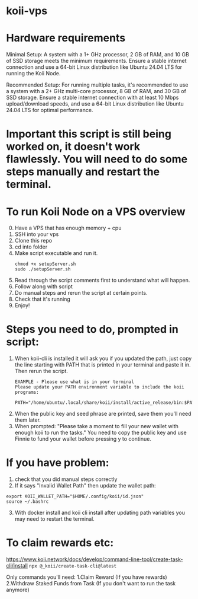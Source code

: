 # koii-vps

# Hardware requirements
Minimal Setup: A system with a 1+ GHz processor, 2 GB of RAM, and 10 GB of SSD storage meets the minimum requirements. Ensure a stable internet connection and use a 64-bit Linux distribution like Ubuntu 24.04 LTS for running the Koii Node.

Recommended Setup: For running multiple tasks, it's recommended to use a system with a 2+ GHz multi-core processor, 8 GB of RAM, and 30 GB of SSD storage. Ensure a stable internet connection with at least 10 Mbps upload/download speeds, and use a 64-bit Linux distribution like Ubuntu 24.04 LTS for optimal performance.

# Important this script is still being worked on, it doesn't work flawlessly. You will need to do some steps manually and restart the terminal.

# To run Koii Node on a VPS overview

0. Have a VPS that has enough memory + cpu
1. SSH into your vps 
2. Clone this repo
3. cd into folder
4. Make script executable and run it.
    ```
    chmod +x setupServer.sh
    sudo ./setupServer.sh
    ```
5. Read through the script comments first to understand what will happen.
6. Follow along with script
7. Do manual steps and rerun the script at certain points. 
8. Check that it's running 
9. Enjoy!

# Steps you need to do, prompted in script:
1. When koii-cli is installed it will ask you if you updated the path, just copy the line starting with PATH that is printed in your terminal and paste it in. Then rerun the script.
    ```
    EXAMPLE - Please use what is in your terminal
    Please update your PATH environment variable to include the koii programs:
        PATH="/home/ubuntu/.local/share/koii/install/active_release/bin:$PATH"
    ```
2. When the public key and seed phrase are printed, save them you'll need them later. 
3. When prompted: "Please take a moment to fill your new wallet with enough koii to run the tasks." You need to copy the public key and use Finnie to fund your wallet before pressing y to continue.


# If you have problem:
1. check that you did manual steps correctly
2. If it says "Invalid Wallet Path" then update the wallet path:
```
export KOII_WALLET_PATH="$HOME/.config/koii/id.json"
source ~/.bashrc
```
3. With docker install and koii cli install after updating path variables you may need to restart the terminal. 

# To claim rewards etc:
https://www.koii.network/docs/develop/command-line-tool/create-task-cli/install
```npx @_koii/create-task-cli@latest```

Only commands you'll need:
1.Claim Reward (If you have rewards)
2.Withdraw Staked Funds from Task (If you don't want to run the task anymore)
